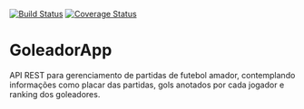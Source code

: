 [![Build Status](https://travis-ci.org/murillocg/goleador.svg?branch=master)](https://travis-ci.org/murillocg/goleador)
[![Coverage Status](https://coveralls.io/repos/github/murillocg/goleador/badge.svg?branch=master)](https://coveralls.io/github/murillocg/goleador?branch=master)

# GoleadorApp

API REST para gerenciamento de partidas de futebol amador, contemplando informações como placar das partidas, gols anotados por cada jogador e ranking dos goleadores.

